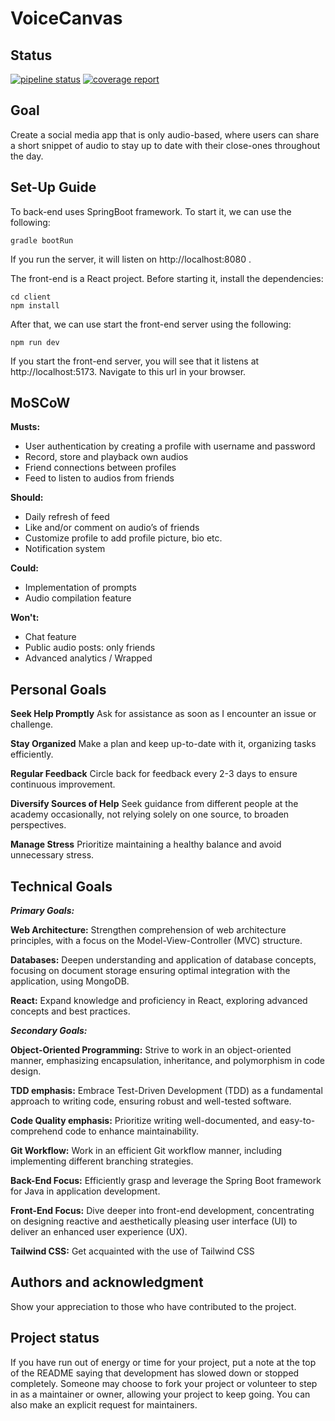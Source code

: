 # VoiceCanvas

## Status

[![pipeline status](https://git.sogyo.nl/jfigueirahasbun/voicecanvas/badges/main/pipeline.svg)](https://git.sogyo.nl/jfigueirahasbun/voicecanvas/-/commits/main) [![coverage report](https://git.sogyo.nl/jfigueirahasbun/voicecanvas/badges/main/coverage.svg?job=coverage)](https://git.sogyo.nl/jfigueirahasbun/voicecanvas/-/commits/main)


## Goal

Create a social media app that is only audio-based, where users can share a short snippet of audio to stay up to date with their close-ones throughout the day.

## Set-Up Guide

To back-end uses SpringBoot framework. To start it, we can use the following:  

```
gradle bootRun
```

If you run the server, it will listen on http://localhost:8080 .

The front-end is a React project. Before starting it, install the dependencies:

```
cd client
npm install
```

After that, we can use start the front-end server using the following:

```
npm run dev
```

If you start the front-end server, you will see that it listens at http://localhost:5173. 
Navigate to this url in your browser.

## MoSCoW

**Musts:**
- User authentication by creating a profile with username and password 
- Record, store and playback own audios
- Friend connections between profiles
- Feed to listen to audios from friends

**Should:**
- Daily refresh of feed
- Like and/or comment on audio’s of friends
- Customize profile to add profile picture, bio etc. 
- Notification system

**Could:**
- Implementation of prompts
- Audio compilation feature

**Won't:** 

- Chat feature 
- Public audio posts: only friends
- Advanced analytics / Wrapped


## Personal Goals

**Seek Help Promptly**
Ask for assistance as soon as I encounter an issue or challenge.

**Stay Organized**
Make a plan and keep up-to-date with it, organizing tasks efficiently.

**Regular Feedback**
Circle back for feedback every 2-3 days to ensure continuous improvement.

**Diversify Sources of Help**
Seek guidance from different people at the academy occasionally, not relying solely on one source, to broaden perspectives.

**Manage Stress**
Prioritize maintaining a healthy balance and avoid unnecessary stress.


## Technical Goals

**_Primary Goals:_**

**Web Architecture:**
Strengthen comprehension of web architecture principles, with a focus on the Model-View-Controller (MVC) structure.

**Databases:**
Deepen understanding and application of database concepts, focusing on document storage ensuring optimal integration with the application, using MongoDB.

**React:**
Expand knowledge and proficiency in React, exploring advanced concepts and best practices.

**_Secondary Goals:_**

**Object-Oriented Programming:**
Strive to work in an object-oriented manner, emphasizing encapsulation, inheritance, and polymorphism in code design.

**TDD emphasis:**
Embrace Test-Driven Development (TDD) as a fundamental approach to writing code, ensuring robust and well-tested software.

**Code Quality emphasis:** 
Prioritize writing well-documented, and easy-to-comprehend code to enhance maintainability.

**Git Workflow:**
Work in an efficient Git workflow manner, including implementing different branching strategies.

**Back-End Focus:** 
Efficiently grasp and leverage the Spring Boot framework for Java in application development. 

**Front-End Focus:**
Dive deeper into front-end development, concentrating on designing reactive and aesthetically pleasing user interface (UI) to deliver an enhanced user experience (UX).

**Tailwind CSS:** 
Get acquainted with the use of Tailwind CSS 


## Authors and acknowledgment
Show your appreciation to those who have contributed to the project.

## Project status
If you have run out of energy or time for your project, put a note at the top of the README saying that development has slowed down or stopped completely. Someone may choose to fork your project or volunteer to step in as a maintainer or owner, allowing your project to keep going. You can also make an explicit request for maintainers.
